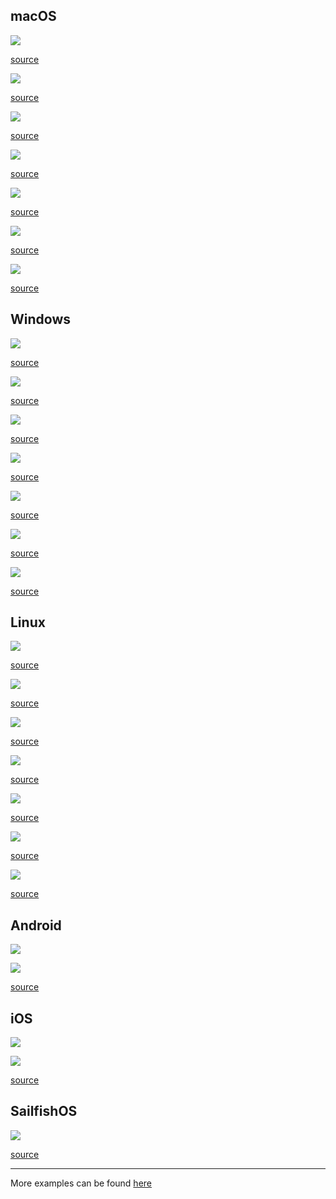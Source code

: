 macOS
-----

![](https://github.com/therecipe/qt/blob/master/internal/screenshots/darwin_1.png)

[source](https://github.com/therecipe/qt/blob/master/internal/examples/qml/application)

![](https://github.com/therecipe/qt/blob/master/internal/screenshots/darwin_2.png)

[source](https://github.com/therecipe/qt/blob/master/internal/examples/widgets/textedit)

![](https://github.com/therecipe/qt/blob/master/internal/screenshots/darwin_3.png)

[source](https://github.com/therecipe/qt/blob/master/internal/examples/quick/calc)

![](https://github.com/therecipe/qt/blob/master/internal/screenshots/darwin_4.png)

[source](https://github.com/therecipe/qt/blob/master/internal/examples/qml/drawer_nav_x)

![](https://github.com/therecipe/qt/blob/master/internal/screenshots/darwin_5.png)

[source](https://github.com/therecipe/qt/blob/master/internal/examples/qml/gallery)

![](https://github.com/therecipe/qt/blob/master/internal/screenshots/darwin_6.png)

[source](https://github.com/therecipe/qt/blob/master/internal/examples/widgets/pixel_editor)

![](https://github.com/therecipe/qt/blob/master/internal/screenshots/darwin_7.png)

[source](https://github.com/therecipe/qt/blob/master/internal/examples/widgets/line_edits)

Windows
-------

![](https://github.com/therecipe/qt/blob/master/internal/screenshots/windows_1.png)

[source](https://github.com/therecipe/qt/blob/master/internal/examples/qml/application)

![](https://github.com/therecipe/qt/blob/master/internal/screenshots/windows_2.png)

[source](https://github.com/therecipe/qt/blob/master/internal/examples/widgets/textedit)

![](https://github.com/therecipe/qt/blob/master/internal/screenshots/windows_3.png)

[source](https://github.com/therecipe/qt/blob/master/internal/examples/quick/calc)

![](https://github.com/therecipe/qt/blob/master/internal/screenshots/windows_4.png)

[source](https://github.com/therecipe/qt/blob/master/internal/examples/qml/drawer_nav_x)

![](https://github.com/therecipe/qt/blob/master/internal/screenshots/windows_5.png)

[source](https://github.com/therecipe/qt/blob/master/internal/examples/qml/gallery)

![](https://github.com/therecipe/qt/blob/master/internal/screenshots/windows_6.png)

[source](https://github.com/therecipe/qt/blob/master/internal/examples/widgets/pixel_editor)

![](https://github.com/therecipe/qt/blob/master/internal/screenshots/windows_7.png)

[source](https://github.com/therecipe/qt/blob/master/internal/examples/widgets/line_edits)

Linux
-----

![](https://github.com/therecipe/qt/blob/master/internal/screenshots/linux_1.png)

[source](https://github.com/therecipe/qt/blob/master/internal/examples/qml/application)

![](https://github.com/therecipe/qt/blob/master/internal/screenshots/linux_2.png)

[source](https://github.com/therecipe/qt/blob/master/internal/examples/widgets/textedit)

![](https://github.com/therecipe/qt/blob/master/internal/screenshots/linux_3.png)

[source](https://github.com/therecipe/qt/blob/master/internal/examples/quick/calc)

![](https://github.com/therecipe/qt/blob/master/internal/screenshots/linux_4.png)

[source](https://github.com/therecipe/qt/blob/master/internal/examples/qml/drawer_nav_x)

![](https://github.com/therecipe/qt/blob/master/internal/screenshots/linux_5.png)

[source](https://github.com/therecipe/qt/blob/master/internal/examples/qml/gallery)

![](https://github.com/therecipe/qt/blob/master/internal/screenshots/linux_6.png)

[source](https://github.com/therecipe/qt/blob/master/internal/examples/widgets/pixel_editor)

![](https://github.com/therecipe/qt/blob/master/internal/screenshots/linux_7.png)

[source](https://github.com/therecipe/qt/blob/master/internal/examples/widgets/line_edits)

Android
-------

![](https://github.com/therecipe/qt/blob/master/internal/screenshots/android_portrait.png)

![](https://github.com/therecipe/qt/blob/master/internal/screenshots/android_landscape.png)

[source](https://github.com/therecipe/qt/blob/master/internal/examples/qml/gallery)

iOS
---

![](https://github.com/therecipe/qt/blob/master/internal/screenshots/ios_portrait.png)

![](https://github.com/therecipe/qt/blob/master/internal/screenshots/ios_landscape.png)

[source](https://github.com/therecipe/qt/blob/master/internal/examples/qml/gallery)

SailfishOS
----------

![](https://github.com/therecipe/qt/blob/master/internal/screenshots/sailfish_portrait.png)

[source](https://github.com/therecipe/qt/blob/master/internal/examples/quick/sailfish)

---

More examples can be found [here](https://github.com/therecipe/qt/blob/master/internal/examples)
